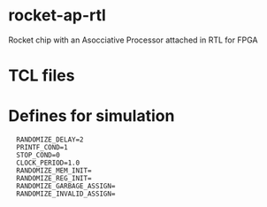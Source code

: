 # rocket-ap-rtl
Rocket chip with an Asocciative Processor attached in RTL for FPGA

# TCL files

# Defines for simulation
```
  RANDOMIZE_DELAY=2
  PRINTF_COND=1
  STOP_COND=0
  CLOCK_PERIOD=1.0
  RANDOMIZE_MEM_INIT=
  RANDOMIZE_REG_INIT=
  RANDOMIZE_GARBAGE_ASSIGN=
  RANDOMIZE_INVALID_ASSIGN=
```
